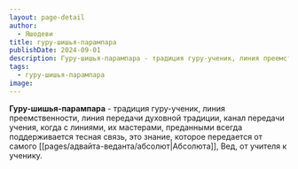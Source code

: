 ```yaml
---
layout: page-detail
author:
  - Яшодеви
title: гуру-шишья-парампара
publishDate: 2024-09-01
description: Гуру-шишья-парампара - традиция гуру-ученик, линия преемственности, линия передачи духовной традиции, канал передачи учения, когда с линиями, их мастерами, преданными всегда поддерживается тесная связь, это знание, которое передается от самого Абсолюта, Вед, от учителя к ученику.
tags:
  - гуру-шишья-парампара
image:
---
```

**Гуру-шишья-парампара** - традиция гуру-ученик, линия преемственности, линия передачи духовной традиции, канал передачи учения, когда с линиями, их мастерами, преданными всегда поддерживается тесная связь, это знание, которое передается от самого [[pages/адвайта-веданта/абсолют|Абсолюта]], Вед, от учителя к ученику.

